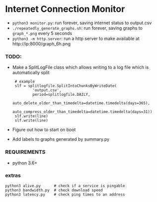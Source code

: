 # Internet Connection Monitor

 - `python3 monitor.py`: run forever, saving internet status to output.csv
 - `./repeatedly_generate_graphs.sh`: run forever, saving graphs to `graph_*.png` every 5 seconds
 - `python3 -m http.server`: run a http server to make available at http://ip:8000/graph_6h.png

### TODO:

 - Make a SplitLogFile class which allows writing to a log file which is automatically split

        # example
        slf = splitlogfile.SplitIntoChunksByWriteDate(
                'output.csv',
                period=splitlogfile.DAILY,
                auto_delete_older_than_timedelta=datetime.timedelta(days=365),
                auto_compress_older_than_timedelta=datetime.timedelta(days=31))
        slf.write(line)
        slf.write(line)

 - Figure out how to start on boot
 - Add labels to graphs generated by summary.py

### REQUIREMENTS

 - python 3.6+

### extras

    python3 alive.py      # check if a service is pingable
    python3 bandwidth.py  # check download speed
    python3 latency.py    # check ping times to an address

